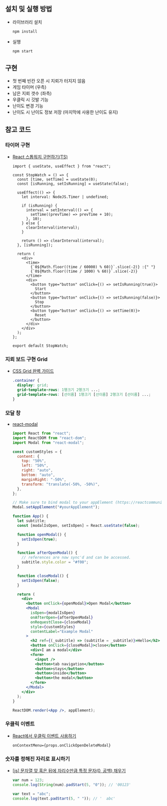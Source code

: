 ## 설치 및 실행 방법

- 라이브러리 설치
  ```bash
  npm install
  ```
- 실행
  ```bash
  npm start
  ```

## 구현

- 첫 번째 빈칸 오픈 시 지뢰가 터지지 않음
- 게임 타이머 (우측)
- 남은 지뢰 갯수 (좌측)
- 우클릭 시 깃발 기능
- 난이도 변경 기능
- 난이도 시 난이도 정보 저장 (마지막에 사용한 난이도 유지)

## 참고 코드

### 타이머 구현

- [React 스톱워치 구현하기(TS)](https://doooodle932.tistory.com/127)

  ```tsx
  import { useState, useEffect } from "react";

  const StopWatch = () => {
    const [time, setTime] = useState(0);
    const [isRunning, setIsRunning] = useState(false);

    useEffect(() => {
      let interval: NodeJS.Timer | undefined;

      if (isRunning) {
        interval = setInterval(() => {
          setTime((prevTime) => prevTime + 10);
        }, 10);
      } else {
        clearInterval(interval);
      }

      return () => clearInterval(interval);
    }, [isRunning]);

    return (
      <div>
        <time>
          {`0${Math.floor((time / 60000) % 60)}`.slice(-2)} :{" "}
          {`0${Math.floor((time / 1000) % 60)}`.slice(-2)}
        </time>
        <div>
          <button type="button" onClick={() => setIsRunning(true)}>
            Start
          </button>
          <button type="button" onClick={() => setIsRunning(false)}>
            Stop
          </button>
          <button type="button" onClick={() => setTime(0)}>
            Reset
          </button>
        </div>
      </div>
    );
  };

  export default StopWatch;
  ```

### 지뢰 보드 구현 Grid

- [CSS Grid 완벽 가이드](https://www.heropy.dev/p/c6ROLZ)

  ```css
  .container {
    display: grid;
    grid-template-rows: 1행크기 2행크기 ...;
    grid-template-rows: [선이름] 1행크기 [선이름] 2행크기 [선이름] ...;
  }
  ```

### 모달 창

- [react-modal](https://github.com/reactjs/react-modal)

  ```jsx
  import React from "react";
  import ReactDOM from "react-dom";
  import Modal from "react-modal";

  const customStyles = {
    content: {
      top: "50%",
      left: "50%",
      right: "auto",
      bottom: "auto",
      marginRight: "-50%",
      transform: "translate(-50%, -50%)",
    },
  };

  // Make sure to bind modal to your appElement (https://reactcommunity.org/react-modal/accessibility/)
  Modal.setAppElement("#yourAppElement");

  function App() {
    let subtitle;
    const [modalIsOpen, setIsOpen] = React.useState(false);

    function openModal() {
      setIsOpen(true);
    }

    function afterOpenModal() {
      // references are now sync'd and can be accessed.
      subtitle.style.color = "#f00";
    }

    function closeModal() {
      setIsOpen(false);
    }

    return (
      <div>
        <button onClick={openModal}>Open Modal</button>
        <Modal
          isOpen={modalIsOpen}
          onAfterOpen={afterOpenModal}
          onRequestClose={closeModal}
          style={customStyles}
          contentLabel="Example Modal"
        >
          <h2 ref={(_subtitle) => (subtitle = _subtitle)}>Hello</h2>
          <button onClick={closeModal}>close</button>
          <div>I am a modal</div>
          <form>
            <input />
            <button>tab navigation</button>
            <button>stays</button>
            <button>inside</button>
            <button>the modal</button>
          </form>
        </Modal>
      </div>
    );
  }

  ReactDOM.render(<App />, appElement);
  ```

### 우클릭 이벤트

- [React에서 우클릭 이벤트 사용하기](https://velog.io/@chanpoong/React%EC%97%90%EC%84%9C-%EC%9A%B0%ED%81%B4%EB%A6%AD-%EC%9D%B4%EB%B2%A4%ED%8A%B8-%EC%82%AC%EC%9A%A9%ED%95%98%EA%B8%B0)

  ```
  onContextMenu={props.onClickOpenDeleteModal}
  ```

### 숫자를 정해진 자리로 표시하기

- [[js] 문자열 앞 혹은 뒤에 자리수만큼 특정 문자(0, 공백) 채우기](https://computer-science-student.tistory.com/682)

  ```js
  var num = 123;
  console.log(String(num).padStart(5, "0")); // '00123'

  var text = "abc";
  console.log(text.padStart(5, " ")); // '  abc'
  ```
